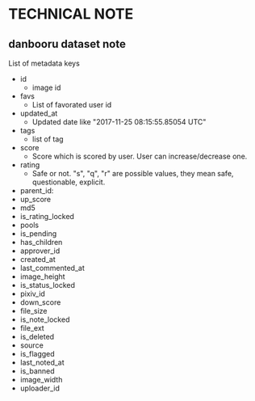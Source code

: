# TECHNICAL NOTE
## danbooru dataset note
List of metadata keys
* id
    * image id
* favs
    * List of favorated user id
* updated_at
    * Updated date like "2017-11-25 08:15:55.85054 UTC"
* tags
    * list of tag
* score
    * Score which is scored by user. User can increase/decrease one.
* rating
    * Safe or not. "s", "q", "r" are possible values, they mean safe, questionable, explicit.
* parent_id: 
* up_score
* md5
* is_rating_locked
* pools
* is_pending
* has_children
* approver_id
* created_at
* last_commented_at
* image_height
* is_status_locked
* pixiv_id
* down_score
* file_size
* is_note_locked
* file_ext
* is_deleted
* source
* is_flagged
* last_noted_at
* is_banned
* image_width
* uploader_id